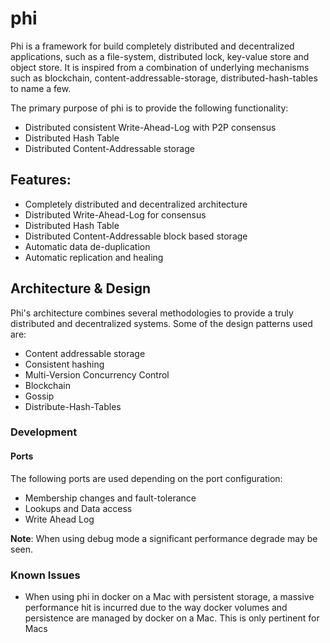 # phi
Phi is a framework for build completely distributed and decentralized
applications, such as a file-system, distributed lock, key-value store and
object store.  It is inspired from a combination of underlying mechanisms such
as blockchain, content-addressable-storage, distributed-hash-tables to name a
few.

The primary purpose of phi is to provide the following functionality:

- Distributed consistent Write-Ahead-Log with P2P consensus
- Distributed Hash Table
- Distributed Content-Addressable storage

## Features:
- Completely distributed and decentralized architecture
- Distributed Write-Ahead-Log for consensus
- Distributed Hash Table
- Distributed Content-Addressable block based storage
- Automatic data de-duplication
- Automatic replication and healing

## Architecture & Design
Phi's architecture combines several methodologies to provide a truly distributed
and decentralized systems.  Some of the design patterns used are:

- Content addressable storage
- Consistent hashing
- Multi-Version Concurrency Control
- Blockchain
- Gossip
- Distribute-Hash-Tables

### Development

#### Ports
The following ports are used depending on the port configuration:

- Membership changes and fault-tolerance
- Lookups and Data access
- Write Ahead Log

**Note**: When using debug mode a significant performance degrade may be seen.

### Known Issues

- When using phi in docker on a Mac with persistent storage, a massive
performance hit is incurred due to the way docker volumes and persistence are
managed by docker on a Mac. This is only pertinent for Macs
